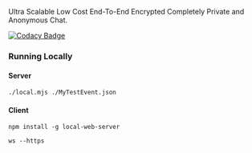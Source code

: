 Ultra Scalable Low Cost End-To-End Encrypted Completely Private and Anonymous Chat.

[![Codacy Badge](https://app.codacy.com/project/badge/Grade/6c8c1d99b7d542a8bbba08e7225e5526)](https://app.codacy.com/gh/justinstander/chatroom/dashboard?utm_source=gh&utm_medium=referral&utm_content=&utm_campaign=Badge_grade)

### Running Locally

#### Server

```
./local.mjs ./MyTestEvent.json
```

#### Client

```
npm install -g local-web-server

ws --https
```
